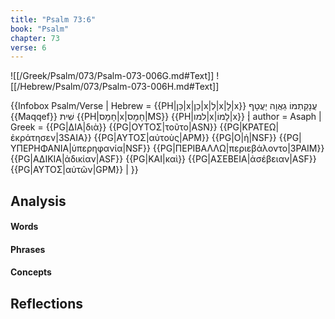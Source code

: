 ```yaml
---
title: "Psalm 73:6"
book: "Psalm"
chapter: 73
verse: 6
---
```

![[/Greek/Psalm/073/Psalm-073-006G.md#Text]]
![[/Hebrew/Psalm/073/Psalm-073-006H.md#Text]]

{{Infobox Psalm/Verse |
  Hebrew = {{PH|כֵּן|x|כֵן|x|לְ|x|לָ|x}}
עֲנָקַתְמוֹ
גַאֲוָה
יַעֲטָף
{{Maqqef}}
שִׁית
{{PH|חָמָס|x|חָמָס|MS}} {{PH|למו|x|לָמוֹ|x}} ׃|
  author = Asaph |
  Greek = {{PG|ΔΙΑ|διὰ}} {{PG|ΟΥΤΟΣ|τοῦτο|ASN}} {{PG|ΚΡΑΤΕΩ|ἐκράτησεν|3SAIA}} {{PG|ΑΥΤΟΣ|αὐτοὺς|APM}} {{PG|Ο|ἡ|NSF}} {{PG|ΥΠΕΡΗΦΑΝΙΑ|ὑπερηφανία|NSF}} {{PG|ΠΕΡΙΒΑΛΛΩ|περιεβάλοντο|3PAIM}} {{PG|ΑΔΙΚΙΑ|ἀδικίαν|ASF}} {{PG|ΚΑΙ|καὶ}} {{PG|ΑΣΕΒΕΙΑ|ἀσέβειαν|ASF}} {{PG|ΑΥΤΟΣ|αὐτῶν|GPM}} |
}}

## Analysis

#### Words

#### Phrases

#### Concepts

## Reflections
